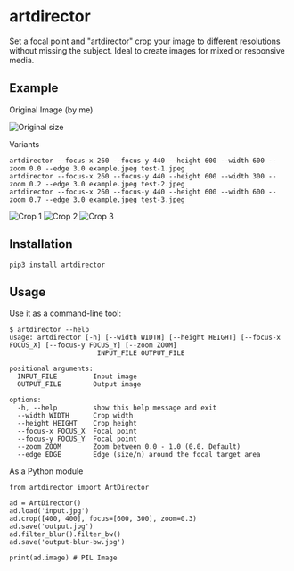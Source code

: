 # artdirector

Set a focal point and "artdirector" crop your image to different resolutions without missing the subject. Ideal to create images for mixed or responsive media.

## Example

Original Image (by me)

![Original size](https://raw.githubusercontent.com/jdnumm/artdirector/main/example/example.jpeg)

Variants

```
artdirector --focus-x 260 --focus-y 440 --height 600 --width 600 --zoom 0.0 --edge 3.0 example.jpeg test-1.jpeg
artdirector --focus-x 260 --focus-y 440 --height 600 --width 300 --zoom 0.2 --edge 3.0 example.jpeg test-2.jpeg
artdirector --focus-x 260 --focus-y 440 --height 600 --width 600 --zoom 0.7 --edge 3.0 example.jpeg test-3.jpeg
```

![Crop 1](https://raw.githubusercontent.com/jdnumm/artdirector/main/example/test-1.jpeg)
![Crop 2](https://raw.githubusercontent.com/jdnumm/artdirector/main/example/test-2.jpeg)
![Crop 3](https://raw.githubusercontent.com/jdnumm/artdirector/main/example/test-3.jpeg)

## Installation

    pip3 install artdirector

## Usage

Use it as a command-line tool:

```
$ artdirector --help
usage: artdirector [-h] [--width WIDTH] [--height HEIGHT] [--focus-x FOCUS_X] [--focus-y FOCUS_Y] [--zoom ZOOM]
                      INPUT_FILE OUTPUT_FILE

positional arguments:
  INPUT_FILE         Input image
  OUTPUT_FILE        Output image

options:
  -h, --help         show this help message and exit
  --width WIDTH      Crop width
  --height HEIGHT    Crop height
  --focus-x FOCUS_X  Focal point
  --focus-y FOCUS_Y  Focal point
  --zoom ZOOM        Zoom between 0.0 - 1.0 (0.0. Default)
  --edge EDGE        Edge (size/n) around the focal target area

```

As a Python module


```
from artdirector import ArtDirector

ad = ArtDirector()
ad.load('input.jpg')
ad.crop([400, 400], focus=[600, 300], zoom=0.3)
ad.save('output.jpg')
ad.filter_blur().filter_bw()
ad.save('output-blur-bw.jpg')

print(ad.image) # PIL Image
```


